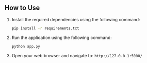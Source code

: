 ## How to Use

1. Install the required dependencies using the following command:
   ```bash
   pip install -r requirements.txt
   ```
2. Run the application using the following command:
   ```bash
   python app.py
   ```
3. Open your web browser and navigate to: `http://127.0.0.1:5000/`